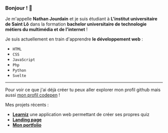 ### Bonjour ! 👋

Je m'appelle **Nathan Jourdain** et je suis étudiant à **L'institut universitaire de Saint Lô** dans la formation **bachelor universitaire de technologie métiers du multimédia et de l'internet** !

Je suis actuellement en train d'apprendre **le développement web** : 
  - `HTML`
  - `CSS`
  - `JavaScript`
  - `Php`
  - `Python`
  - `Svelte`



----------------------

Pour voir ce que j'ai déjà créer tu peux aller explorer mon profil github mais aussi [mon profil codepen](https://codepen.io/nathanjourdain) !


Mes projets récents :
* **[Learniz](https://learniz.herokuapp.com)** une application web permettant de créer ses propres quiz
* **[Landing page](https://nathanjourdain.github.io/Loopstudios)**
* **[Mon portfolio](https://nathanjourdain.fr)**

